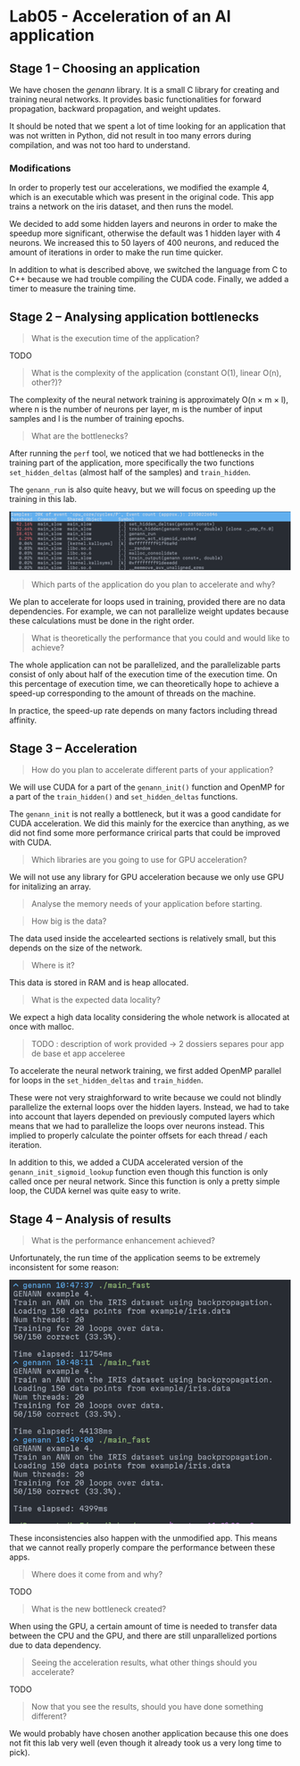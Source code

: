 # Lab05 - Acceleration of an AI application

## Stage 1 – Choosing an application

We have chosen the *genann* library. It is a small C library for creating and training neural networks. It provides basic functionalities for forward propagation, backward propagation, and weight updates.

It should be noted that we spent a lot of time looking for an application that was not written in Python, did not result in too many errors during compilation, and was not too hard to understand.

### Modifications

In order to properly test our accelerations, we modified the example 4, which
is an executable which was present in the original code. This app trains a network
on the iris dataset, and then runs the model.

We decided to add some hidden layers and neurons in order to make the speedup
more significant, otherwise the default was 1 hidden layer with 4 neurons.
We increased this to 50 layers of 400 neurons, and reduced the amount of iterations
in order to make the run time quicker.

In addition to what is described above, we switched the language from C to C++
because we had trouble compiling the CUDA code. Finally, we added a timer
to measure the training time.

## Stage 2 – Analysing application bottlenecks

> What is the execution time of the application?

TODO

> What is the complexity of the application (constant O(1), linear O(n), other?)?

The complexity of the neural network training is approximately O(n × m × l), where n is the number of neurons per layer, m is the number of input samples and l is the number of training epochs.

> What are the bottlenecks?

After running the `perf` tool, we noticed that we had bottlenecks in
the training part of the application, more specifically the two functions
`set_hidden_deltas` (almost half of the samples) and `train_hidden`.

The `genann_run` is also quite heavy, but we will focus on speeding up the
training in this lab.

![hotspots](./slow_perf.png)

> Which parts of the application do you plan to accelerate and why?

We plan to accelerate for loops used in training, provided there are no data dependencies. For example, we can not parallelize weight updates because these calculations must be done in the right order.

> What is theoretically the performance that you could and would like to achieve?

The whole application can not be parallelized, and the parallelizable parts consist
of only about half of the execution time of the execution time. On this percentage of execution time,
we can theoretically hope to achieve a speed-up corresponding to the amount of threads on the machine.

In practice, the speed-up rate depends on many factors including thread affinity.

## Stage 3 – Acceleration

> How do you plan to accelerate different parts of your application?

We will use CUDA for a part of the `genann_init()` function and OpenMP for a part of the `train_hidden()` and `set_hidden_deltas` functions.

The `genann_init` is not really a bottleneck, but it was a good candidate for CUDA
acceleration. We did this mainly for the exercice than anything, as we did not
find some more performance crirical parts that could be improved with CUDA.

> Which libraries are you going to use for GPU acceleration?

We will not use any library for GPU acceleration because we only use GPU for initalizing an array.

> Analyse the memory needs of your application before starting.

> How big is the data?

The data used inside the accelearted sections is relatively small, but this
depends on the size of the network.

> Where is it?

This data is stored in RAM and is heap allocated.

> What is the expected data locality?

We expect a high data locality considering the whole network is allocated at once
with malloc.

> TODO : description of work provided -> 2 dossiers separes pour app de base et app acceleree

To accelerate the neural network training, we first added OpenMP parallel for loops
in the `set_hidden_deltas` and `train_hidden`.

These were not very straighforward to write because we could not blindly parallelize
the external loops over the hidden layers. Instead, we had to take into account
that layers depended on previously computed layers which means that we
had to parallelize the loops over neurons instead. This implied to properly
calculate the pointer offsets for each thread / each iteration.

In addition to this, we added a CUDA accelerated version of the `genann_init_sigmoid_lookup`
function even though this function is only called once per neural network.
Since this function is only a pretty simple loop, the CUDA kernel was quite easy
to write.

## Stage 4 – Analysis of results

> What is the performance enhancement achieved?

Unfortunately, the run time of the application seems to be extremely inconsistent
for some reason:

![inconsistencies](./inconsistencies.png)

These inconsistencies also happen with the unmodified app.
This means that we cannot really properly compare the performance between
these apps.

> Where does it come from and why?

TODO

> What is the new bottleneck created?

When using the GPU, a certain amount of time is needed to transfer data between the CPU and the GPU, and there are still unparallelized portions due to data dependency.

> Seeing the acceleration results, what other things should you accelerate?

TODO

> Now that you see the results, should you have done something different?

We would probably have chosen another application because this one does not fit
this lab very well (even though it already took us a very long time to pick).
